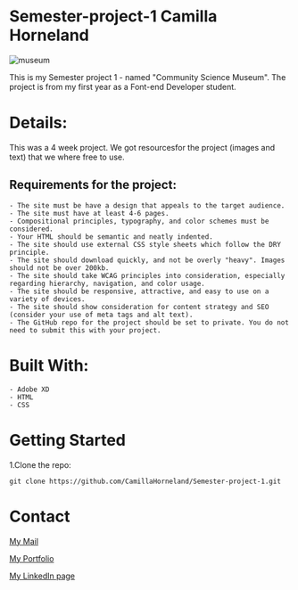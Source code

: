 # Semester-project-1 Camilla Horneland

![museum](https://user-images.githubusercontent.com/104870685/223852097-a5180f3e-7bec-43b6-8c3c-cf93321ec78c.jpeg)

This is my Semester project 1 - named "Community Science Museum". The project is from my first year as a Font-end Developer student.

# Details: 

This was a 4 week project. We got resourcesfor the project (images and text) that we where free to use.

## Requirements for the project:     
    - The site must be have a design that appeals to the target audience.
    - The site must have at least 4-6 pages.
    - Compositional principles, typography, and color schemes must be considered.
    - Your HTML should be semantic and neatly indented.
    - The site should use external CSS style sheets which follow the DRY principle.
    - The site should download quickly, and not be overly "heavy". Images should not be over 200kb.
    - The site should take WCAG principles into consideration, especially regarding hierarchy, navigation, and color usage.
    - The site should be responsive, attractive, and easy to use on a variety of devices.
    - The site should show consideration for content strategy and SEO (consider your use of meta tags and alt text).
    - The GitHub repo for the project should be set to private. You do not need to submit this with your project.

# Built With:

    - Adobe XD
    - HTML
    - CSS
    
# Getting Started

1.Clone the repo:

    git clone https://github.com/CamillaHorneland/Semester-project-1.git

# Contact

<a href="mailto:hornikkene@gmail.com?">My Mail</a> 

<a href="https://portfoliocamillahorneland.netlify.app/">My Portfolio</a>

<a href="https://www.linkedin.com/in/camilla-horneland-706bb5239/">My LinkedIn page</a>
